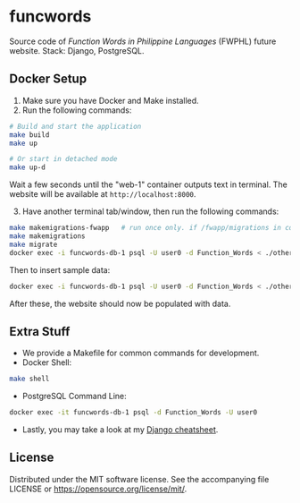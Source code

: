 # funcwords
Source code of *Function Words in Philippine Languages* (FWPHL) future website. Stack: Django, PostgreSQL.

## Docker Setup
1. Make sure you have Docker and Make installed.
2. Run the following commands:
```bash
# Build and start the application
make build
make up

# Or start in detached mode
make up-d
```
Wait a few seconds until the "web-1" container outputs text in terminal. The website will be available at `http://localhost:8000`.

3. Have another terminal tab/window, then run the following commands:
```bash
make makemigrations-fwapp   # run once only. if /fwapp/migrations in container exists already, makemigrations is now enough.
make makemigrations
make migrate
docker exec -i funcwords-db-1 psql -U user0 -d Function_Words < ./other/fwphl_triggers.sql
```

Then to insert sample data:
```bash
docker exec -i funcwords-db-1 psql -U user0 -d Function_Words < ./other/tagalog_personal_pronouns_insert.sql
```

After these, the website should now be populated with data.

## Extra Stuff
* We provide a Makefile for common commands for development.
* Docker Shell:
```bash
make shell
```

* PostgreSQL Command Line:
```bash
docker exec -it funcwords-db-1 psql -d Function_Words -U user0
```

* Lastly, you may take a look at my [Django cheatsheet](<other/django cheatsheet.txt>).

## License
Distributed under the MIT software license. See the accompanying
file LICENSE or https://opensource.org/license/mit/.
